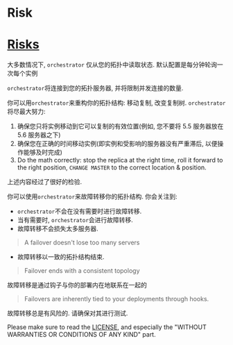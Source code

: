 # Risk
# [Risks](https://github.com/openark/orchestrator/blob/master/docs/risks.md)
大多数情况下, `orchestrator` 仅从您的拓扑中读取状态.  默认配置是每分钟轮询一次每个实例

`orchestrator`将连接到您的拓扑服务器, 并将限制并发连接的数量.

你可以用`orchestrator`来重构你的拓扑结构: 移动复制, 改变复制树. `orchestrator` 将尽最大努力:

1. 确保您只将实例移动到它可以复制的有效位置(例如, 您不要将 5.5 服务器放在 5.6 服务器之下)
2. 确保您在正确的时间移动实例(即实例和受影响的服务器没有严重滞后, 以便操作能够及时完成)
3. Do the math correctly: stop the replica at the right time, roll it forward to the right position, `CHANGE MASTER` to the correct location & position.

上述内容经过了很好的检验.

你可以使用`orchestrator`来故障转移你的拓扑结构. 你会关注到:

* `orchestrator`不会在没有需要时进行故障转移.
* 当有需要时, `orchestrator`会进行故障转移.
* 故障转移不会损失太多服务器.
> A failover doesn't lose too many servers
* 故障转移以一致的拓扑结构结束.
> Failover ends with a consistent topology

故障转移是通过钩子与你的部署内在地联系在一起的

> Failovers are inherently tied to your deployments through hooks.

故障转移总是有风险的. 请确保对其进行测试.

Please make sure to read the [LICENSE](https://github.com/openark/orchestrator/blob/master/LICENSE), and especially the "WITHOUT WARRANTIES OR CONDITIONS OF ANY KIND" part.

